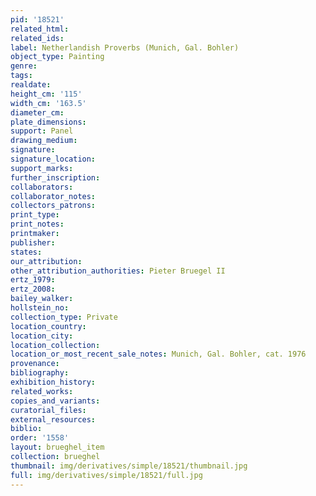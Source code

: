 ```yaml
---
pid: '18521'
related_html: 
related_ids: 
label: Netherlandish Proverbs (Munich, Gal. Bohler)
object_type: Painting
genre: 
tags: 
realdate: 
height_cm: '115'
width_cm: '163.5'
diameter_cm: 
plate_dimensions: 
support: Panel
drawing_medium: 
signature: 
signature_location: 
support_marks: 
further_inscription: 
collaborators: 
collaborator_notes: 
collectors_patrons: 
print_type: 
print_notes: 
printmaker: 
publisher: 
states: 
our_attribution: 
other_attribution_authorities: Pieter Bruegel II
ertz_1979: 
ertz_2008: 
bailey_walker: 
hollstein_no: 
collection_type: Private
location_country: 
location_city: 
location_collection: 
location_or_most_recent_sale_notes: Munich, Gal. Bohler, cat. 1976
provenance: 
bibliography: 
exhibition_history: 
related_works: 
copies_and_variants: 
curatorial_files: 
external_resources: 
biblio: 
order: '1558'
layout: brueghel_item
collection: brueghel
thumbnail: img/derivatives/simple/18521/thumbnail.jpg
full: img/derivatives/simple/18521/full.jpg
---
```

